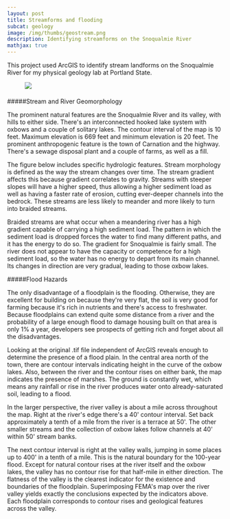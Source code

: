 ```yaml
--- 
layout: post
title: Streamforms and flooding
subcat: geology
image: /img/thumbs/geostream.png
description: Identifying streamforms on the Snoqualmie River
mathjax: true
---
```


This project used ArcGIS to identify stream landforms on the Snoqualmie River for my physical geology lab at Portland State. 

<div style="margin: 0 auto; width: 423px; margin-bottom: 20px;"> <img src="https://jenner.smugmug.com/Geology-Labs/i-JTTqM8j/0/XL/hydrologic-XL.png"></div>

#####Stream and River Geomorphology

The prominent natural features are the Snoqualmie River and its valley, with hills to either side. There's an interconnected hooked lake system with oxbows and a couple of solitary lakes. The contour interval of the map is 10 feet. Maximum elevation is 669 feet and minimum elevation is 20 feet. The prominent anthropogenic feature is the town of Carnation and the highway. There's a sewage disposal plant and a couple of farms, as well as a fill. 

The figure below includes specific hydrologic features. Stream morphology is defined as the way the stream changes over time. The stream gradient affects this because gradient correlates to gravity. Streams with steeper slopes will have a higher speed, thus allowing a higher sediment load as well as having a faster rate of erosion, cutting ever-deeper channels into the bedrock. These streams are less likely to meander and more likely to turn into braided streams. 

Braided streams are what occur when a meandering river has a high gradient capable of carrying a high sediment load. The pattern in which the sediment load is dropped forces the water to find many different paths, and it has the energy to do so. The gradient for Snoqualmie is fairly small. The river does not appear to have the capacity or competence for a high sediment load, so the water has no energy to depart from its main channel. Its changes in direction are very gradual, leading to those oxbow lakes.

#####Flood Hazards

The only disadvantage of a floodplain is the flooding. Otherwise, they are excellent for building on because they're very flat, the soil is very good for farming because it's rich in nutrients and there's access to freshwater. Because floodplains can extend quite some distance from a river and the probability of a large enough flood to damage housing built on that area is only 1% a year, developers see prospects of getting rich and forget about all the disadvantages.

Looking at the original .tif file independent of ArcGIS reveals enough to determine the presence of a flood plain. In the central area north of the town, there are contour intervals indicating height in the curve of the oxbow lakes. Also, between the river and the contour rises on either bank, the map indicates the presence of marshes. The ground is constantly wet, which means any rainfall or rise in the river produces water onto already-saturated soil, leading to a flood.

In the larger perspective, the river valley is about a mile across throughout the map. Right at the river's edge there's a 40' contour interval. Set back approximately a tenth of a mile from the river is a terrace at 50'. The other smaller streams and the collection of oxbow lakes follow channels at 40' within 50' stream banks.

The next contour interval is right at the valley walls, jumping in some places up to 400' in a tenth of a mile. This is the natural boundary for the 100-year flood. Except for natural contour rises at the river itself and the oxbow lakes, the valley has no contour rise for that half-mile in either direction. The flatness of the valley is the clearest indicator for the existence and boundaries of the floodplain. Superimposing FEMA's map over the river valley yields exactly the conclusions expected by the indicators above. Each floodplain corresponds to contour rises and geological features across the valley.


